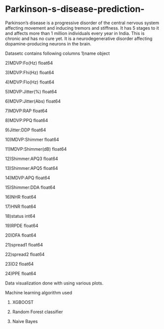 # Parkinson-s-disease-prediction-

Parkinson’s disease is a progressive disorder of the central nervous system affecting movement and inducing tremors and stiffness. It has 5 stages to it and affects more than 1 million individuals every year in India. This is chronic and has no cure yet. It is a neurodegenerative disorder affecting dopamine-producing neurons in the brain.

Datasetc contains following columns 
1)name                 object

2)MDVP:Fo(Hz)         float64

3)MDVP:Fhi(Hz)        float64

4)MDVP:Flo(Hz)        float64

5)MDVP:Jitter(%)      float64

6)MDVP:Jitter(Abs)    float64

7)MDVP:RAP            float64

8)MDVP:PPQ            float64

9)Jitter:DDP          float64

10)MDVP:Shimmer        float64

11)MDVP:Shimmer(dB)    float64

12)Shimmer:APQ3        float64

13)Shimmer:APQ5        float64

14)MDVP:APQ            float64

15)Shimmer:DDA         float64

16)NHR                 float64

17)HNR                 float64

18)status                int64

19)RPDE                float64

20)DFA                 float64

21)spread1             float64

22)spread2             float64

23)D2                  float64

24)PPE                 float64

Data visualization done with using various plots.
 
Machine learning algorithm used 

1) XGBOOST 

2) Random Forest classifier 

3) Naive Bayes 
